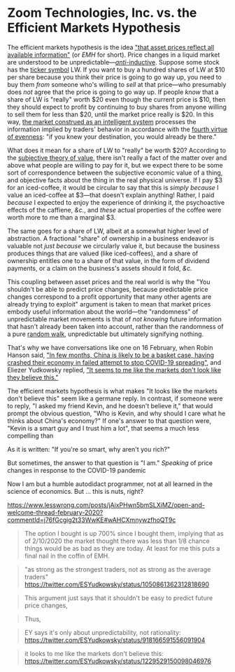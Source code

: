 # Zoom Technologies, Inc. vs. the Efficient Markets Hypothesis

The efficient markets hypothesis is the idea ["that asset prices reflect all available information"](https://en.wikipedia.org/wiki/Efficient-market_hypothesis) (or _EMH_ for short). Price changes in a liquid market are understood to be unpredictable—[_anti_-inductive](https://www.lesswrong.com/posts/h24JGbmweNpWZfBkM/markets-are-anti-inductive). Suppose some stock has the [ticker symbol](https://en.wikipedia.org/wiki/Ticker_symbol) LW. If you want to buy a hundred shares of LW at $10 per share because you think their price is going to go way up, you need to buy them _from_ someone who's willing to _sell_ at that price—who presumably does _not_ agree that the price is going to go way up. If people _know_ that a share of LW is "really" worth $20 even though the current price is $10, then they should expect to profit by continuing to buy shares from anyone willing to sell them for less than $20, until the market price really is $20. In this way, [the market construed as an intelligent system](https://www.greaterwrong.com/posts/brhWPoNsBN7za3xjs/competitive-markets-as-distributed-backprop) processes the information implied by traders' behavior in accordance with the [fourth virtue of evenness](http://yudkowsky.net/rational/virtues/): "if you knew your destination, you would already be there."

What does it mean for a share of LW to "really" be worth $20? According to the [subjective theory of value](https://en.wikipedia.org/wiki/Subjective_theory_of_value), there isn't really a fact of the matter over and above what people are willing to pay for it, but we expect there to be some sort of correspondence between the subjective economic value of a thing, and objective facts about the thing in the real physical universe. If I pay $3 for an iced-coffee, it would be circular to say that this is _simply because_ I value an iced-coffee at $3—that doesn't explain anything! Rather, I paid _because_ I expected to enjoy the experience of drinking it, the psychoactive effects of the caffiene, _&c._, and _these_ actual properties of the coffee were worth more to me than a marginal $3.

The same goes for a share of LW, albeit at a somewhat higher level of abstraction. A fractional "share" of ownership in a business endeavor is valuable not _just because_ we circularly value it, but because the business produces things that are valued (like iced-coffees), and a share of ownership entitles one to a share of that value, in the form of dividend payments, or a claim on the business's assets should it fold, _&c._

This coupling between asset prices and the real world is why the "You shouldn't be able to predict price changes, because predictable price changes correspond to a profit opportunity that many other agents are already trying to exploit" argument is taken to mean that market prices embody useful information about the world—the "randomness" of unpredictable market movements is that of _not knowing_ future information that hasn't already been taken into account, rather than the randomness of a pure [random walk](https://en.wikipedia.org/wiki/Random_walk), unpredictable but ultimately signifying nothing.

That's why we have conversations like one on 16 February, when Robin Hanson said, ["In few months, China is likely to be a basket case, having crashed their economy in failed attempt to stop COVID-19 spreading"](https://twitter.com/robinhanson/status/1229209586336489472), and Eliezer Yudkowsky replied, ["It seems to me like the markets don't look like they believe this."](https://twitter.com/ESYudkowsky/status/1229529150098046976)

The efficient markets hypothesis is what makes "It looks like the markets don't believe this" seem like a germane reply. In contrast, if someone were to reply, "I asked my friend Kevin, and he doesn't believe it," that would prompt the obvious question, "Who is Kevin, and why should I care what he thinks about China's economy?" If one's answer to that question were, "Kevin is a smart guy and I trust him a lot", that seems a much less compelling than




As it is written: "If you're so smart, why aren't you rich?"

But sometimes, the answer to that question is "I am." _Speaking_ of price changes in response to the COVID-19 pandemic



Now I am but a humble autodidact programmer, not at all learned in the science of economics. But ... this is nuts, right? 


https://www.lesswrong.com/posts/jAixPHwn5bmSLXiMZ/open-and-welcome-thread-february-2020?commentId=j76fGcgig2t33WwKE#wAHCXmnywzfhoQT9c

> The option I bought is up 700% since I bought them, implying that as of 2/10/2020 the market thought there was less than 1/8 chance things would be as bad as they are today. At least for me this puts a final nail in the coffin of EMH.



> "as strong as the strongest traders, not as strong as the average traders" https://twitter.com/ESYudkowsky/status/1050861362312818690

> This argument just says that it shouldn't be easy to predict future price changes,

> Thus, 

> EY says it's only about unpredictability, not rationality: https://twitter.com/ESYudkowsky/status/918166591556091904

> it looks to me like the markets don't believe this: https://twitter.com/ESYudkowsky/status/1229529150098046976
